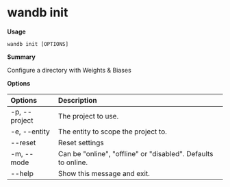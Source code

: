 # wandb init

**Usage**

`wandb init [OPTIONS]`

**Summary**

Configure a directory with Weights & Biases

**Options**

| **Options** | **Description** |
| :--- | :--- |
| -p, --project | The project to use. |
| -e, --entity | The entity to scope the project to. |
| --reset | Reset settings |
| -m, --mode | Can be "online", "offline" or "disabled". Defaults to online. |
| --help | Show this message and exit. |

